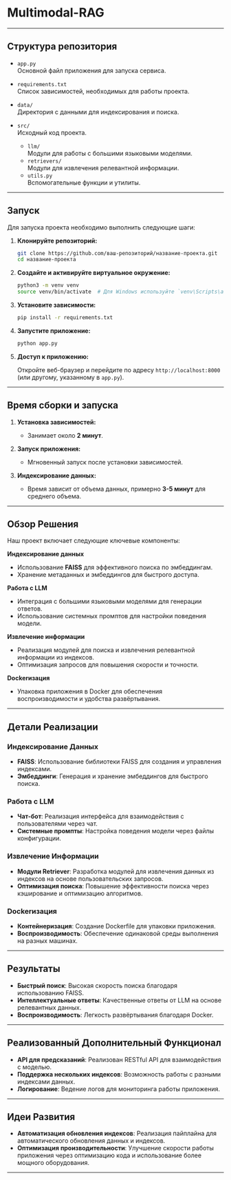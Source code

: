 # Multimodal-RAG

---

## Структура репозитория

- `app.py`  
  Основной файл приложения для запуска сервиса.

- `requirements.txt`  
  Список зависимостей, необходимых для работы проекта.

- `data/`  
  Директория с данными для индексирования и поиска.
  
- `src/`  
  Исходный код проекта.
  - `llm/`  
    Модули для работы с большими языковыми моделями.
  - `retrievers/`  
    Модули для извлечения релевантной информации.
  - `utils.py`  
    Вспомогательные функции и утилиты.

---

## Запуск

Для запуска проекта необходимо выполнить следующие шаги:

1. **Клонируйте репозиторий:**

    ```bash
    git clone https://github.com/ваш-репозиторий/название-проекта.git
    cd название-проекта
    ```

2. **Создайте и активируйте виртуальное окружение:**

    ```bash
    python3 -m venv venv
    source venv/bin/activate  # Для Windows используйте `venv\Scripts\activate`
    ```

3. **Установите зависимости:**

    ```bash
    pip install -r requirements.txt
    ```

4. **Запустите приложение:**

    ```bash
    python app.py
    ```

5. **Доступ к приложению:**

    Откройте веб-браузер и перейдите по адресу `http://localhost:8000` (или другому, указанному в `app.py`).

---

## Время сборки и запуска

1. **Установка зависимостей:**  
   - Занимает около **2 минут**.

2. **Запуск приложения:**  
   - Мгновенный запуск после установки зависимостей.

3. **Индексирование данных:**  
   - Время зависит от объема данных, примерно **3-5 минут** для среднего объема.

---

## Обзор Решения

Наш проект включает следующие ключевые компоненты:

**Индексирование данных**
- Использование **FAISS** для эффективного поиска по эмбеддингам.
- Хранение метаданных и эмбеддингов для быстрого доступа.

**Работа с LLM**
- Интеграция с большими языковыми моделями для генерации ответов.
- Использование системных промптов для настройки поведения модели.

**Извлечение информации**
- Реализация модулей для поиска и извлечения релевантной информации из индексов.
- Оптимизация запросов для повышения скорости и точности.

**Dockerизация**
- Упаковка приложения в Docker для обеспечения воспроизводимости и удобства развёртывания.

---

## Детали Реализации

### Индексирование Данных
- **FAISS**: Использование библиотеки FAISS для создания и управления индексами.
- **Эмбеддинги**: Генерация и хранение эмбеддингов для быстрого поиска.

### Работа с LLM
- **Чат-бот**: Реализация интерфейса для взаимодействия с пользователями через чат.
- **Системные промпты**: Настройка поведения модели через файлы конфигурации.

### Извлечение Информации
- **Модули Retriever**: Разработка модулей для извлечения данных из индексов на основе пользовательских запросов.
- **Оптимизация поиска**: Повышение эффективности поиска через кэширование и оптимизацию алгоритмов.

### Dockerизация
- **Контейнеризация**: Создание Dockerfile для упаковки приложения.
- **Воспроизводимость**: Обеспечение одинаковой среды выполнения на разных машинах.

---

## Результаты

- **Быстрый поиск**: Высокая скорость поиска благодаря использованию FAISS.
- **Интеллектуальные ответы**: Качественные ответы от LLM на основе релевантных данных.
- **Воспроизводимость**: Легкость развёртывания благодаря Docker.

---

## Реализованный Дополнительный Функционал

- **API для предсказаний**: Реализован RESTful API для взаимодействия с моделью.
- **Поддержка нескольких индексов**: Возможность работы с разными индексами данных.
- **Логирование**: Ведение логов для мониторинга работы приложения.

---

## Идеи Развития

- **Автоматизация обновления индексов**: Реализация пайплайна для автоматического обновления данных и индексов.
- **Оптимизация производительности**: Улучшение скорости работы приложения через оптимизацию кода и использование более мощного оборудования.

---
